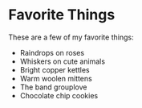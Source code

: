 # Favorite Things

These are a few of my favorite things:

- Raindrops on roses
- Whiskers on cute animals
- Bright copper kettles
- Warm woolen mittens
- The band grouplove
- Chocolate chip cookies
